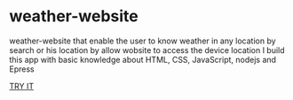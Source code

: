 # weather-website

weather-website that enable the user to know weather in any location by search or his location by allow wobsite to access the device location I build this app with basic knowledge about HTML, CSS, JavaScript, nodejs and Epress

[TRY IT](https://omda-weather-app.herokuapp.com/)
